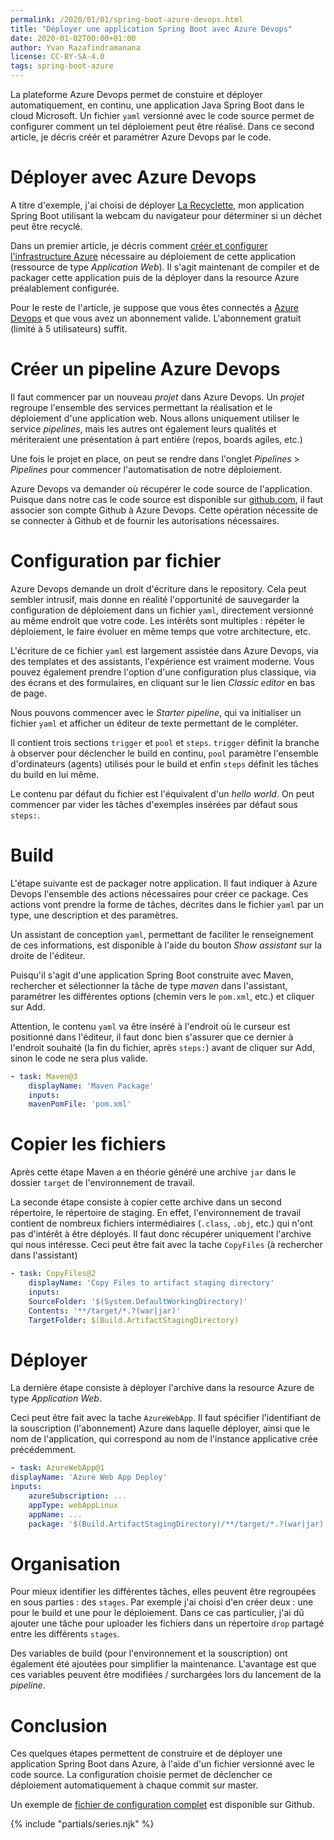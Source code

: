 ```yaml
---
permalink: /2020/01/01/spring-boot-azure-devops.html
title: "Déployer une application Spring Boot avec Azure Devops"
date: 2020-01-02T00:00+01:00
author: Yvan Razafindramanana
license: CC-BY-SA-4.0
tags: spring-boot-azure
---
```


 La plateforme
Azure Devops permet de constuire et déployer automatiquement, en continu, une application Java
Spring Boot dans le cloud Microsoft. Un fichier `yaml` versionné avec le code source
permet de configurer comment un tel déploiement peut être réalisé. Dans ce second article,
je décris créér et paramétrer Azure Devops par le code.

<!--more-->

# Déployer avec Azure Devops

A titre d'exemple, j'ai choisi de déployer [La Recyclette](https://recyclette.azurewebsites.net/),
mon application Spring Boot utilisant la webcam du navigateur pour déterminer
si un déchet peut être recyclé.

Dans un premier article, je décris comment [créer et
configurer l'infrastructure Azure](/2019/10/27/spring-boot-azure) nécessaire au
déploiement de cette application (ressource de type _Application Web_).
Il s'agit maintenant  de compiler et de packager cette application puis de la
déployer dans la resource Azure préalablement configurée.

Pour le reste de l'article, je suppose que vous êtes connectés a
[Azure Devops](https://dev.azure.com) et que vous avez un abonnement valide.
L'abonnement gratuit (limité à 5 utilisateurs) suffit.

# Créer un pipeline Azure Devops

Il faut commencer par un nouveau _projet_ dans Azure Devops. Un _projet_
regroupe l'ensemble des services permettant la réalisation et le déploiement
d'une application web. Nous allons uniquement utiliser le service _pipelines_, mais
les autres ont également leurs qualités et mériteraient une présentation
à part entière (repos, boards agiles, etc.)

Une fois le projet en place, on peut se rendre dans l'onglet _Pipelines_ > _Pipelines_
pour commencer l'automatisation de notre déploiement.

Azure Devops va demander où récupérer le code source de l'application. Puisque dans notre
cas le code source est disponible sur [github.com](https://github.com/yvzn/recikligi/),
il faut associer son compte Github à Azure Devops. Cette opération nécessite de se
connecter à Github et de fournir les autorisations nécessaires.

# Configuration par fichier

Azure Devops demande un droit d'écriture dans le repository. Cela peut sembler
intrusif, mais donne en réalité l'opportunité de sauvegarder la configuration
de déploiement dans un fichier `yaml`, directement versionné au même endroit que votre code.
Les intérêts sont multiples&nbsp;: répéter le déploiement, le faire évoluer en même temps
que votre architecture, etc.

L'écriture de ce fichier `yaml` est largement assistée dans Azure Devops, via des templates
et des assistants, l'expérience est vraiment moderne. Vous pouvez également prendre
l'option d'une configuration plus classique, via des écrans et des formulaires,
en cliquant sur le lien _Classic editor_ en bas de page.

Nous pouvons commencer avec le _Starter pipeline_, qui va initialiser un fichier `yaml`
et afficher un éditeur de texte permettant de le compléter.

Il contient trois sections `trigger` et `pool` et `steps`. `trigger` définit la branche
à observer pour déclencher le build en continu, `pool` paramètre l'ensemble d'ordinateurs
(agents) utilisés pour le build et enfin `steps` définit les tâches du build en lui même.

Le contenu par défaut du fichier est l'équivalent d'un _hello world_. On peut
commencer par vider les tâches d'exemples insérées par défaut sous `steps:`.

# Build

L'étape suivante est de packager notre application. Il faut indiquer à Azure Devops
l'ensemble des actions nécessaires pour créer ce package. Ces actions vont prendre la
forme de tâches, décrites dans le fichier `yaml`  par un type, une description et des paramètres.

Un assistant de conception `yaml`, permettant de faciliter le renseignement de ces
informations, est disponible à l'aide du bouton _Show assistant_ sur la droite de l'éditeur.

Puisqu'il s'agit d'une application Spring Boot construite avec Maven, rechercher
et sélectionner la tâche de type _maven_ dans l'assistant,
paramétrer les différentes options (chemin vers le `pom.xml`, etc.)
et cliquer sur Add.

Attention, le contenu `yaml` va être inséré à l'endroit où le curseur est positionné dans
l'éditeur, il faut donc bien s'assurer que ce dernier à l'endroit souhaité
(la fin du fichier, après `steps:`)
avant de cliquer sur Add, sinon le code ne sera plus valide.

```yaml
- task: Maven@3
    displayName: 'Maven Package'
    inputs:
    mavenPomFile: 'pom.xml'
```

# Copier les fichiers

Après cette étape Maven a en théorie généré une archive `jar` dans le
dossier `target` de l'environnement de travail.

La seconde étape consiste à copier cette archive dans un second répertoire, le répertoire
de staging. En effet, l'environnement de travail contient de nombreux fichiers intermédiaires
(`.class`, `.obj`, etc.) qui n'ont pas d'intérêt à être déployés. Il faut donc récupérer
uniquement l'archive qui nous intéresse. Ceci peut être fait avec la tache `CopyFiles`
(à rechercher dans l'assistant)

```yaml
- task: CopyFiles@2
    displayName: 'Copy Files to artifact staging directory'
    inputs:
    SourceFolder: '$(System.DefaultWorkingDirectory)'
    Contents: '**/target/*.?(war|jar)'
    TargetFolder: $(Build.ArtifactStagingDirectory)
```

# Déployer

La dernière étape consiste à déployer l'archive dans la resource Azure de type _Application Web_.

Ceci peut être fait avec la tache `AzureWebApp`. Il faut spécifier l'identifiant de
la souscription (l'abonnement) Azure dans laquelle déployer, ainsi que le nom de
l'application, qui correspond au nom de l'instance applicative crée précédemment.

```yaml
- task: AzureWebApp@1
displayName: 'Azure Web App Deploy'
inputs:
    azureSubscription: ...
    appType: webAppLinux
    appName: ...
    package: '$(Build.ArtifactStagingDirectory)/**/target/*.?(war|jar)'
```

# Organisation

Pour mieux identifier les différentes tâches, elles peuvent être regroupées en
sous parties&nbsp;: des `stages`. Par exemple j'ai choisi d'en créer deux&nbsp;: une pour le build
et une pour le déploiement. Dans ce cas particulier, j'ai dû ajouter une tâche pour
uploader les fichiers dans un répertoire `drop` partagé entre les différents `stages`.

Des variables de build (pour l'environnement et la souscription)
ont également été ajoutées pour simplifier la maintenance.
L'avantage est que ces variables peuvent être modifiées / surchargées
lors du lancement de la _pipeline_.

# Conclusion

Ces quelques étapes permettent de construire et de déployer une application
Spring Boot dans Azure, à l'aide d'un fichier versionné avec le code source.
La configuration choisie permet de déclencher ce déploiement automatiquement
à chaque commit sur master.

Un exemple de [fichier de configuration complet](https://github.com/yvzn/recikligi/blob/master/azure-pipelines.yml)
est disponible sur Github.

{% include "partials/series.njk" %}
